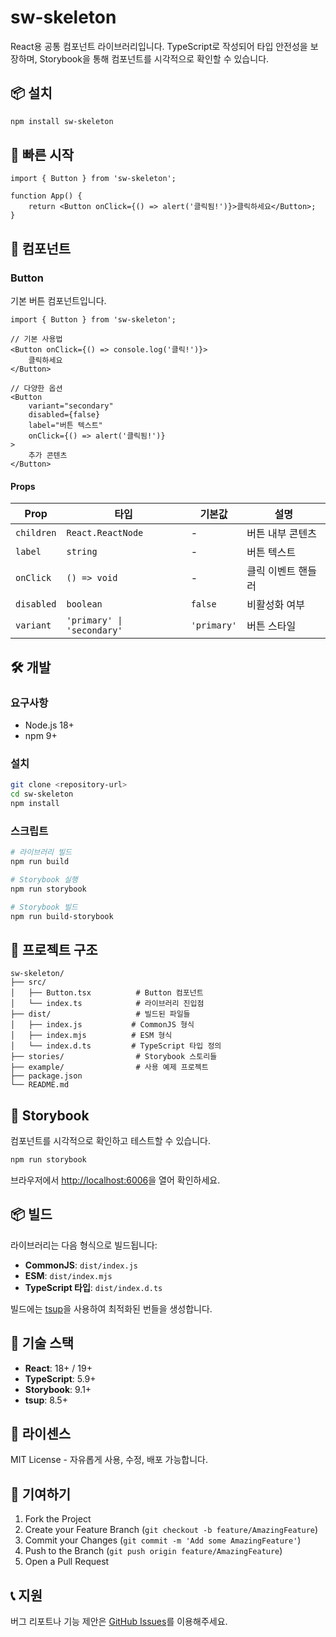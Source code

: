 # sw-skeleton

React용 공통 컴포넌트 라이브러리입니다. TypeScript로 작성되어 타입 안전성을 보장하며, Storybook을 통해 컴포넌트를 시각적으로 확인할 수 있습니다.

## 📦 설치

```bash
npm install sw-skeleton
```

## 🚀 빠른 시작

```tsx
import { Button } from 'sw-skeleton';

function App() {
    return <Button onClick={() => alert('클릭됨!')}>클릭하세요</Button>;
}
```

## 🧩 컴포넌트

### Button

기본 버튼 컴포넌트입니다.

```tsx
import { Button } from 'sw-skeleton';

// 기본 사용법
<Button onClick={() => console.log('클릭!')}>
    클릭하세요
</Button>

// 다양한 옵션
<Button
    variant="secondary"
    disabled={false}
    label="버튼 텍스트"
    onClick={() => alert('클릭됨!')}
>
    추가 콘텐츠
</Button>
```

#### Props

| Prop       | 타입                       | 기본값      | 설명               |
| ---------- | -------------------------- | ----------- | ------------------ |
| `children` | `React.ReactNode`          | -           | 버튼 내부 콘텐츠   |
| `label`    | `string`                   | -           | 버튼 텍스트        |
| `onClick`  | `() => void`               | -           | 클릭 이벤트 핸들러 |
| `disabled` | `boolean`                  | `false`     | 비활성화 여부      |
| `variant`  | `'primary' \| 'secondary'` | `'primary'` | 버튼 스타일        |

## 🛠️ 개발

### 요구사항

-   Node.js 18+
-   npm 9+

### 설치

```bash
git clone <repository-url>
cd sw-skeleton
npm install
```

### 스크립트

```bash
# 라이브러리 빌드
npm run build

# Storybook 실행
npm run storybook

# Storybook 빌드
npm run build-storybook
```

## 📁 프로젝트 구조

```
sw-skeleton/
├── src/
│   ├── Button.tsx          # Button 컴포넌트
│   └── index.ts            # 라이브러리 진입점
├── dist/                   # 빌드된 파일들
│   ├── index.js           # CommonJS 형식
│   ├── index.mjs          # ESM 형식
│   └── index.d.ts         # TypeScript 타입 정의
├── stories/                # Storybook 스토리들
├── example/                # 사용 예제 프로젝트
├── package.json
└── README.md
```

## 🎨 Storybook

컴포넌트를 시각적으로 확인하고 테스트할 수 있습니다.

```bash
npm run storybook
```

브라우저에서 [http://localhost:6006](http://localhost:6006)을 열어 확인하세요.

## 📦 빌드

라이브러리는 다음 형식으로 빌드됩니다:

-   **CommonJS**: `dist/index.js`
-   **ESM**: `dist/index.mjs`
-   **TypeScript 타입**: `dist/index.d.ts`

빌드에는 [tsup](https://tsup.egoist.dev/)을 사용하여 최적화된 번들을 생성합니다.

## 🔧 기술 스택

-   **React**: 18+ / 19+
-   **TypeScript**: 5.9+
-   **Storybook**: 9.1+
-   **tsup**: 8.5+

## 📝 라이센스

MIT License - 자유롭게 사용, 수정, 배포 가능합니다.

## 🤝 기여하기

1. Fork the Project
2. Create your Feature Branch (`git checkout -b feature/AmazingFeature`)
3. Commit your Changes (`git commit -m 'Add some AmazingFeature'`)
4. Push to the Branch (`git push origin feature/AmazingFeature`)
5. Open a Pull Request

## 📞 지원

버그 리포트나 기능 제안은 [GitHub Issues](https://github.com/your-username/sw-skeleton/issues)를 이용해주세요.
